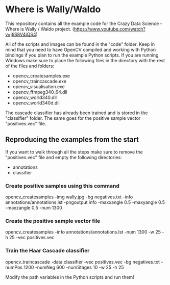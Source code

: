# Where is Wally/Waldo
This repository contains all the example code for the Crazy Data Science - Where is Wally / Waldo project.
(https://www.youtube.com/watch?v=jtiS8V4iQS4)

All of the scripts and images can be found in the "code" folder.
Keep in mind that you need to have OpenCV compiled and working with Python bindings if you plan to run the example Python scripts.
If you are running Windows make sure to place the following files in the directory with the rest of the files and folders:

- opencv_createsamples.exe
- opencv_traincascade.exe
- opencv_visualisation.exe
- opencv_ffmpeg340_64.dll
- opencv_world340.dll
- opencv_world340d.dll

The cascade classifier has already been trained and is stored in the "classifier" folder.
The same goes for the positive sample vector "positives.vec" file.

## Reproducing the examples from the start

If you want to walk through all the steps make sure to remove the "positives.vec" file and empty the following directories:

- annotations
- classifier

### Create positive samples using this command
opencv_createsamples -img wally.jpg -bg negatives.txt -info annotations/annotations.lst -pngoutput info -maxxangle 0.5 -maxyangle 0.5 -maxzangle 0.5 -num 1300

### Create the positive sample vector file
opencv_createsamples -info annotations/annotations.lst -num 1300 -w 25 -h 25 -vec positives.vec

### Train the Haar Cascade classifier
opencv_traincascade -data classifier -vec positives.vec -bg negatives.txt -numPos 1200 -numNeg 600 -numStages 10 -w 25 -h 25

Modify the path variables in the Python scripts and run them!





